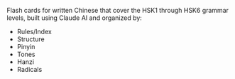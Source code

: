 Flash cards for written Chinese that cover the HSK1 through HSK6 grammar levels, built using Claude AI and organized by:
- Rules/Index
- Structure
- Pinyin
- Tones
- Hanzi
- Radicals
